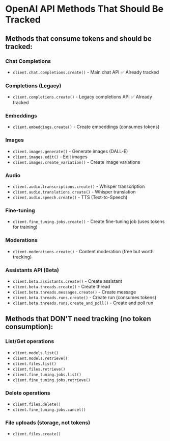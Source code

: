 # OpenAI API Methods That Should Be Tracked

## Methods that consume tokens and should be tracked:

### Chat Completions
- `client.chat.completions.create()` - Main chat API ✅ Already tracked

### Completions (Legacy)
- `client.completions.create()` - Legacy completions API ✅ Already tracked

### Embeddings
- `client.embeddings.create()` - Create embeddings (consumes tokens)

### Images
- `client.images.generate()` - Generate images (DALL-E)
- `client.images.edit()` - Edit images
- `client.images.create_variation()` - Create image variations

### Audio
- `client.audio.transcriptions.create()` - Whisper transcription
- `client.audio.translations.create()` - Whisper translation
- `client.audio.speech.create()` - TTS (Text-to-Speech)

### Fine-tuning
- `client.fine_tuning.jobs.create()` - Create fine-tuning job (uses tokens for training)

### Moderations
- `client.moderations.create()` - Content moderation (free but worth tracking)

### Assistants API (Beta)
- `client.beta.assistants.create()` - Create assistant
- `client.beta.threads.create()` - Create thread
- `client.beta.threads.messages.create()` - Create message
- `client.beta.threads.runs.create()` - Create run (consumes tokens)
- `client.beta.threads.runs.create_and_poll()` - Create and poll run

## Methods that DON'T need tracking (no token consumption):

### List/Get operations
- `client.models.list()`
- `client.models.retrieve()`
- `client.files.list()`
- `client.files.retrieve()`
- `client.fine_tuning.jobs.list()`
- `client.fine_tuning.jobs.retrieve()`

### Delete operations
- `client.files.delete()`
- `client.fine_tuning.jobs.cancel()`

### File uploads (storage, not tokens)
- `client.files.create()`
